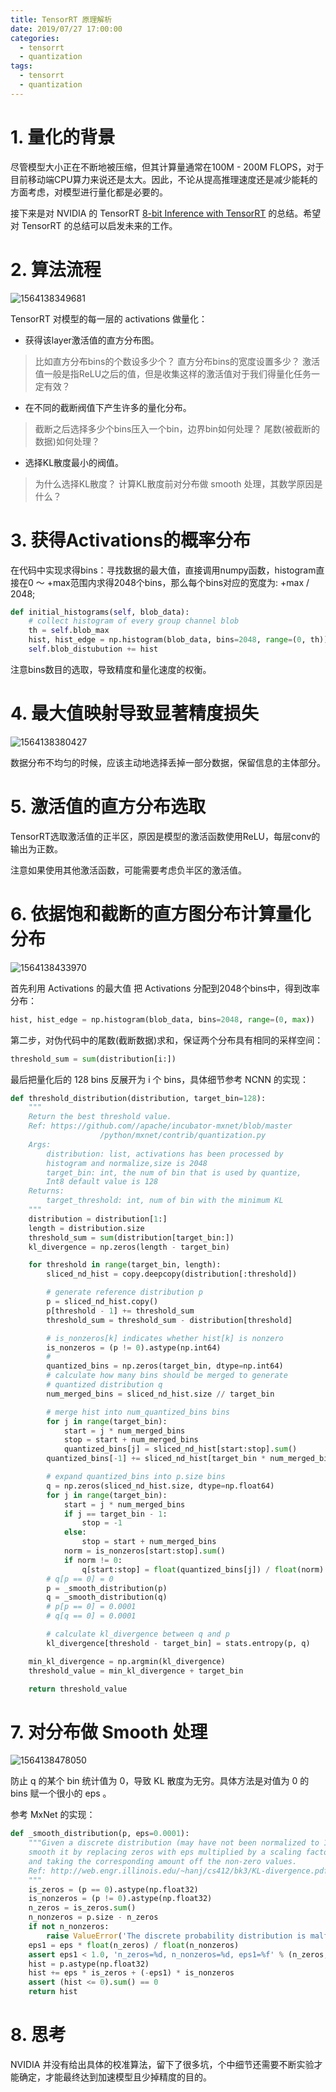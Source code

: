 ```yaml
---
title: TensorRT 原理解析
date: 2019/07/27 17:00:00
categories:
  - tensorrt
  - quantization
tags:
  - tensorrt
  - quantization
---
```




# 1. 量化的背景

尽管模型大小正在不断地被压缩，但其计算量通常在100M - 200M FLOPS，对于目前移动端CPU算力来说还是太大。因此，不论从提高推理速度还是减少能耗的方面考虑，对模型进行量化都是必要的。

接下来是对 NVIDIA 的 TensorRT [8-bit Inference with TensorRT](http://on-demand.gputechconf.com/gtc/2017/presentation/s7310-8-bit-inference-with-tensorrt.pdf)  的总结。希望对 TensorRT 的总结可以启发未来的工作。

# 2. 算法流程

![1564138349681](https://x1aokehuang.github.io/images/tensorrt/1564138349681.png)

TensorRT 对模型的每一层的 activations 做量化：

- 获得该layer激活值的直方分布图。

> 比如直方分布bins的个数设多少个？
> 直方分布bins的宽度设置多少？
> 激活值一般是指ReLU之后的值，但是收集这样的激活值对于我们得量化任务一定有效？

- 在不同的截断阀值下产生许多的量化分布。

> 截断之后选择多少个bins压入一个bin，边界bin如何处理？
> 尾数(被截断的数据)如何处理？

- 选择KL散度最小的阀值。

> 为什么选择KL散度？
> 计算KL散度前对分布做 smooth 处理，其数学原因是什么？

# 3. 获得Activations的概率分布

在代码中实现求得bins：寻找数据的最大值，直接调用numpy函数，histogram直接在0 ～ +max范围内求得2048个bins，那么每个bins对应的宽度为: +max / 2048;

```python
def initial_histograms(self, blob_data):
    # collect histogram of every group channel blob
    th = self.blob_max
    hist, hist_edge = np.histogram(blob_data, bins=2048, range=(0, th))
    self.blob_distubution += hist
```

注意bins数目的选取，导致精度和量化速度的权衡。

# 4. 最大值映射导致显著精度损失

![1564138380427](https://x1aokehuang.github.io/images/tensorrt/1564138380427.png)

数据分布不均匀的时候，应该主动地选择丢掉一部分数据，保留信息的主体部分。

# 5. 激活值的直方分布选取

TensorRT选取激活值的正半区，原因是模型的激活函数使用ReLU，每层conv的输出为正数。

注意如果使用其他激活函数，可能需要考虑负半区的激活值。

# 6. 依据饱和截断的直方图分布计算量化分布

![1564138433970](https://x1aokehuang.github.io/images/tensorrt/1564138433970.png)

首先利用 Activations 的最大值 把 Activations 分配到2048个bins中，得到改率分布：

```python
hist, hist_edge = np.histogram(blob_data, bins=2048, range=(0, max))
```

第二步，对伪代码中的尾数(截断数据)求和，保证两个分布具有相同的采样空间：

```python
threshold_sum = sum(distribution[i:])
```

最后把量化后的 128 bins 反展开为 i 个 bins，具体细节参考 NCNN 的实现：

```python
def threshold_distribution(distribution, target_bin=128):
    """
    Return the best threshold value.
    Ref: https://github.com//apache/incubator-mxnet/blob/master
                    /python/mxnet/contrib/quantization.py
    Args:
        distribution: list, activations has been processed by 
        histogram and normalize,size is 2048
        target_bin: int, the num of bin that is used by quantize,
        Int8 default value is 128
    Returns:
        target_threshold: int, num of bin with the minimum KL
    """
    distribution = distribution[1:]
    length = distribution.size
    threshold_sum = sum(distribution[target_bin:])
    kl_divergence = np.zeros(length - target_bin)

    for threshold in range(target_bin, length):
        sliced_nd_hist = copy.deepcopy(distribution[:threshold])

        # generate reference distribution p
        p = sliced_nd_hist.copy()
        p[threshold - 1] += threshold_sum
        threshold_sum = threshold_sum - distribution[threshold]

        # is_nonzeros[k] indicates whether hist[k] is nonzero
        is_nonzeros = (p != 0).astype(np.int64)
        #
        quantized_bins = np.zeros(target_bin, dtype=np.int64)
        # calculate how many bins should be merged to generate 
        # quantized distribution q
        num_merged_bins = sliced_nd_hist.size // target_bin

        # merge hist into num_quantized_bins bins
        for j in range(target_bin):
            start = j * num_merged_bins
            stop = start + num_merged_bins
            quantized_bins[j] = sliced_nd_hist[start:stop].sum()
        quantized_bins[-1] += sliced_nd_hist[target_bin * num_merged_bins:].sum()

        # expand quantized_bins into p.size bins
        q = np.zeros(sliced_nd_hist.size, dtype=np.float64)
        for j in range(target_bin):
            start = j * num_merged_bins
            if j == target_bin - 1:
                stop = -1
            else:
                stop = start + num_merged_bins
            norm = is_nonzeros[start:stop].sum()
            if norm != 0:
                q[start:stop] = float(quantized_bins[j]) / float(norm)
        # q[p == 0] = 0
        p = _smooth_distribution(p) 
        q = _smooth_distribution(q)
        # p[p == 0] = 0.0001
        # q[q == 0] = 0.0001

        # calculate kl_divergence between q and p
        kl_divergence[threshold - target_bin] = stats.entropy(p, q)

    min_kl_divergence = np.argmin(kl_divergence)
    threshold_value = min_kl_divergence + target_bin

    return threshold_value
```

# 7. 对分布做 Smooth 处理

![1564138478050](https://x1aokehuang.github.io/images/tensorrt/1564138478050.png)

防止 q 的某个 bin 统计值为 0，导致 KL 散度为无穷。具体方法是对值为 0 的 bins 赋一个很小的 eps 。

参考 MxNet 的实现：

```python
def _smooth_distribution(p, eps=0.0001):
    """Given a discrete distribution (may have not been normalized to 1),
    smooth it by replacing zeros with eps multiplied by a scaling factor 
    and taking the corresponding amount off the non-zero values.
    Ref: http://web.engr.illinois.edu/~hanj/cs412/bk3/KL-divergence.pdf
    """
    is_zeros = (p == 0).astype(np.float32)
    is_nonzeros = (p != 0).astype(np.float32)
    n_zeros = is_zeros.sum()
    n_nonzeros = p.size - n_zeros
    if not n_nonzeros:
        raise ValueError('The discrete probability distribution is malformed. All entries are 0.')
    eps1 = eps * float(n_zeros) / float(n_nonzeros)
    assert eps1 < 1.0, 'n_zeros=%d, n_nonzeros=%d, eps1=%f' % (n_zeros, n_nonzeros, eps1)
    hist = p.astype(np.float32)
    hist += eps * is_zeros + (-eps1) * is_nonzeros
    assert (hist <= 0).sum() == 0
    return hist
```

# 8. 思考

NVIDIA 并没有给出具体的校准算法，留下了很多坑，个中细节还需要不断实验才能确定，才能最终达到加速模型且少掉精度的目的。